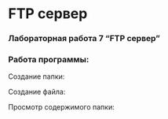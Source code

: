 # FTP сервер
### Лабораторная работа 7 “FTP сервер”

### Работа программы:

Создание папки:



Создание файла:



Просмотр содержимого папки:
